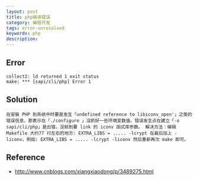```yaml
---
layout: post
title: php编译错误
category: 编程开发
tags: error-unresolved
keywords: php
description: 
---	
```



## Error

```
collect2: ld returned 1 exit status
make: *** [sapi/cli/php] Error 1
```

## Solution

```
在安裝 PHP 到系统中时要是发生「undefined reference to libiconv_open'」之类的错误信息，那表示在「./configure 」沒抓好一些环境变数值。错误发生点在建立「-o sapi/cli/php」是出错，没給到要 link 的 iconv 函式库参数。 解决方法：编辑Makefile 大约77 行左右的地方: EXTRA_LIBS = ..... -lcrypt 在最后加上 -liconv，例如: EXTRA_LIBS = ..... -lcrypt -liconv 然后重新再次 make 即可。
```

## Reference

* <http://www.cnblogs.com/xiangxiaodong/p/3489275.html>